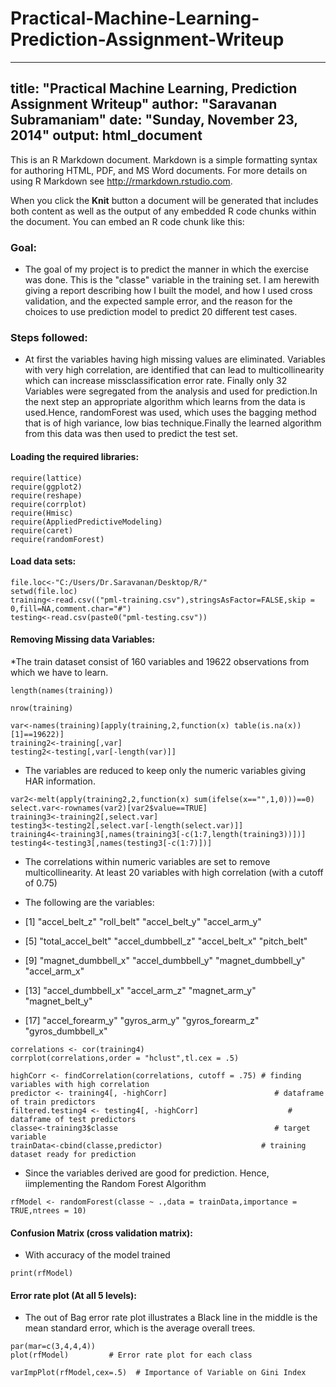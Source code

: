Practical-Machine-Learning-Prediction-Assignment-Writeup
========================================================
---
title: "Practical Machine Learning, Prediction Assignment Writeup"
author: "Saravanan Subramaniam"
date: "Sunday, November 23, 2014"
output: html_document
---

This is an R Markdown document. Markdown is a simple formatting syntax for authoring HTML, PDF, and MS Word documents. For more details on using R Markdown see <http://rmarkdown.rstudio.com>.

When you click the **Knit** button a document will be generated that includes both content as well as the output of any embedded R code chunks within the document. You can embed an R code chunk like this:

### Goal: 
* The goal of my project is to predict the manner in which the exercise was done. This is the "classe" variable in the training set. I am herewith giving a report describing how I built the model, and how I used cross validation, and the expected sample error, and the reason for the choices to use  prediction model to predict 20 different test cases.

### Steps followed:
* At first the variables having high missing values are eliminated. Variables with very high correlation, are identified that can lead to multicollinearity which can increase missclassification error rate. Finally only 32 Variables were segregated from the analysis and used for prediction.In the next step an appropriate algorithm which learns from the data is used.Hence, randomForest was used, which uses the bagging method that is of high variance, low bias technique.Finally the learned algorithm from this data was then used to predict the test set.


#### Loading the required libraries:

```{r}
require(lattice)
require(ggplot2)
require(reshape)
require(corrplot)
require(Hmisc)
require(AppliedPredictiveModeling)
require(caret)
require(randomForest)
```
#### Load data sets:
```{r}
file.loc<-"C:/Users/Dr.Saravanan/Desktop/R/"
setwd(file.loc)
training<-read.csv(("pml-training.csv"),stringsAsFactor=FALSE,skip = 0,fill=NA,comment.char="#")
testing<-read.csv(paste0("pml-testing.csv"))
```
#### Removing Missing data Variables:
*The train dataset consist of 160 variables and 19622 observations from which we have to learn.

```{r}
length(names(training)) 
```
```{r}
nrow(training)  
```
```{r}
var<-names(training)[apply(training,2,function(x) table(is.na(x))[1]==19622)]   
training2<-training[,var]
testing2<-testing[,var[-length(var)]]
```
* The variables are reduced to keep only the numeric variables giving HAR information.

```{r}
var2<-melt(apply(training2,2,function(x) sum(ifelse(x=="",1,0)))==0)
select.var<-rownames(var2)[var2$value==TRUE]
training3<-training2[,select.var]
testing3<-testing2[,select.var[-length(select.var)]]
training4<-training3[,names(training3[-c(1:7,length(training3))])] 
testing4<-testing3[,names(testing3[-c(1:7)])]
```
* The correlations within numeric variables are set to remove multicollinearity. At least 20 variables with high correlation (with a cutoff of 0.75)

* The following are the variables:

* [1] "accel_belt_z" "roll_belt" "accel_belt_y" "accel_arm_y"
* [5] "total_accel_belt" "accel_dumbbell_z" "accel_belt_x"  "pitch_belt"
* [9] "magnet_dumbbell_x" "accel_dumbbell_y" "magnet_dumbbell_y" "accel_arm_x"
* [13] "accel_dumbbell_x" "accel_arm_z" "magnet_arm_y" "magnet_belt_y"
* [17] "accel_forearm_y" "gyros_arm_y" "gyros_forearm_z" "gyros_dumbbell_x"
```{r}
correlations <- cor(training4)
corrplot(correlations,order = "hclust",tl.cex = .5) 

```

```{r}
highCorr <- findCorrelation(correlations, cutoff = .75) # finding variables with high correlation
predictor <- training4[, -highCorr]                        # dataframe of train predictors
filtered.testing4 <- testing4[, -highCorr]                    # dataframe of test predictors
classe<-training3$classe                                   # target variable
trainData<-cbind(classe,predictor)                      # training dataset ready for prediction
```
* Since the variables derived are good for prediction. Hence, iimplementing the Random Forest Algorithm

```{r}
rfModel <- randomForest(classe ~ .,data = trainData,importance = TRUE,ntrees = 10)
```
#### Confusion Matrix (cross validation matrix):
* With accuracy of the model trained
```{r}
print(rfModel) 
```
#### Error rate plot (At all 5 levels):

* The out of Bag error rate plot illustrates a Black line in the middle is the mean standard error, which is the average overall trees.

```{r}
par(mar=c(3,4,4,4))                               
plot(rfModel)         # Error rate plot for each class
```

```{r}
varImpPlot(rfModel,cex=.5)  # Importance of Variable on Gini Index
```

